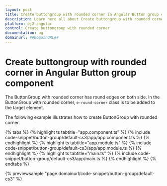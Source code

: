 ```yaml
---
layout: post
title: Create buttongroup with rounded corner in Angular Button group component | Syncfusion
description: Learn here all about Create buttongroup with rounded corner in Syncfusion Angular Button group component of Syncfusion Essential JS 2 and more.
platform: ej2-angular
control: Create buttongroup with rounded corner 
documentation: ug
domainurl: ##DomainURL##
---
```


# Create buttongroup with rounded corner in Angular Button group component

The ButtonGroup with rounded corner has round edges on both side. In the ButtonGroup with rounded corner, `e-round-corner` class is to be
added to the target element.

The following example illustrates how to create ButtonGroup with rounded corner.

{% tabs %}
{% highlight ts tabtitle="app.component.ts" %}
{% include code-snippet/button-group/default-cs3/app/app.component.ts %}
{% endhighlight %}
{% highlight ts tabtitle="app.module.ts" %}
{% include code-snippet/button-group/default-cs3/app/app.module.ts %}
{% endhighlight %}
{% highlight ts tabtitle="main.ts" %}
{% include code-snippet/button-group/default-cs3/app/main.ts %}
{% endhighlight %}
{% endtabs %}
  
{% previewsample "page.domainurl/code-snippet/button-group/default-cs3" %}